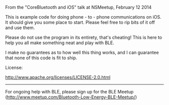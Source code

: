 From the "CoreBluetooth and iOS" talk at NSMeetup, February 12 2014


This is example code for doing phone - to - phone communications on iOS.  It should give you some place to start.  Please feel free to rip bits of it off and use them.

Please do not use the program in its entirety, that's cheating!  This is here to help you all make something neat and play with BLE.

I make no guarantees as to how well this thing works, and I can guarantee that none of this code is fit to ship.

License:

http://www.apache.org/licenses/LICENSE-2.0.html

---

For ongoing help with BLE, please sign up for the BLE Meetup (http://www.meetup.com/Bluetooth-Low-Energy-BLE-Meetup/)
